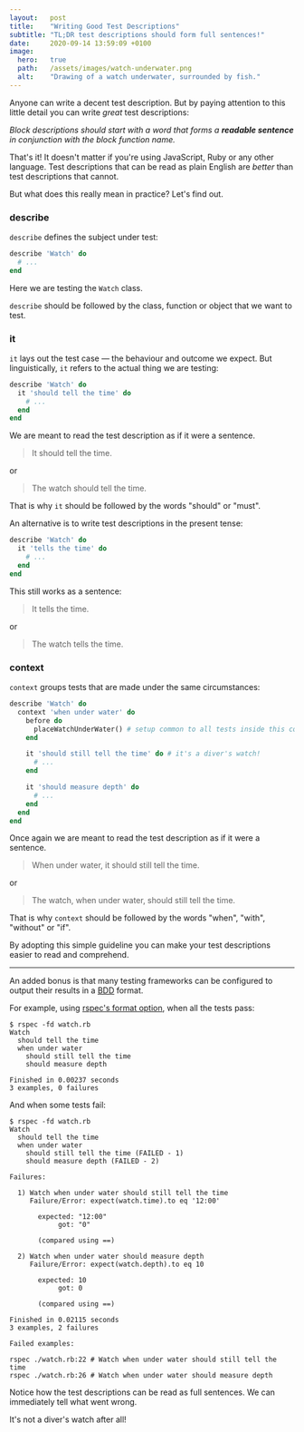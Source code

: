 ```yaml
---
layout:   post
title:    "Writing Good Test Descriptions"
subtitle: "TL;DR test descriptions should form full sentences!"
date:     2020-09-14 13:59:09 +0100
image:
  hero:   true
  path:   /assets/images/watch-underwater.png
  alt:    "Drawing of a watch underwater, surrounded by fish."
---
```

Anyone can write a decent test description. But by paying attention to this little detail you can write _great_ test descriptions:

_Block descriptions should start with a word that forms a **readable sentence** in conjunction with the block function name._

That's it! It doesn't matter if you're using JavaScript, Ruby or any other language. Test descriptions that can be read as plain English are _better_ than test descriptions that cannot.

But what does this really mean in practice? Let's find out.

### describe

`describe` defines the subject under test:

```ruby
describe 'Watch' do
  # ...
end
```

Here we are testing the `Watch` class.

`describe` should be followed by the class, function or object that we want to test.

### it

`it` lays out the test case — the behaviour and outcome we expect. But linguistically, `it` refers to the actual thing we are testing:

```ruby
describe 'Watch' do
  it 'should tell the time' do
    # ...
  end
end
```

We are meant to read the test description as if it were a sentence.

> It should tell the time.

or

> The watch should tell the time.

That is why `it` should be followed by the words "should" or "must".

An alternative is to write test descriptions in the present tense:

```ruby
describe 'Watch' do
  it 'tells the time' do
    # ...
  end
end
```

This still works as a sentence:

> It tells the time.

or

> The watch tells the time.

### context

`context` groups tests that are made under the same circumstances:

```ruby
describe 'Watch' do
  context 'when under water' do
    before do
      placeWatchUnderWater() # setup common to all tests inside this context
    end

    it 'should still tell the time' do # it's a diver's watch!
      # ...
    end

    it 'should measure depth' do
      # ...
    end
  end
end
```

Once again we are meant to read the test description as if it were a sentence.

> When under water, it should still tell the time.

or

> The watch, when under water, should still tell the time.

That is why `context` should be followed by the words "when", "with", "without" or "if".

By adopting this simple guideline you can make your test descriptions easier to read and comprehend.

---

An added bonus is that many testing frameworks can be configured to output their results in a [BDD] format.

For example, using [rspec's format option], when all the tests pass:

```terminal
$ rspec -fd watch.rb
Watch
  should tell the time
  when under water
    should still tell the time
    should measure depth

Finished in 0.00237 seconds
3 examples, 0 failures
```

And when some tests fail:

```terminal
$ rspec -fd watch.rb
Watch
  should tell the time
  when under water
    should still tell the time (FAILED - 1)
    should measure depth (FAILED - 2)

Failures:

  1) Watch when under water should still tell the time
     Failure/Error: expect(watch.time).to eq '12:00'

       expected: "12:00"
            got: "0"

       (compared using ==)

  2) Watch when under water should measure depth
     Failure/Error: expect(watch.depth).to eq 10

       expected: 10
            got: 0

       (compared using ==)

Finished in 0.02115 seconds
3 examples, 2 failures

Failed examples:

rspec ./watch.rb:22 # Watch when under water should still tell the time
rspec ./watch.rb:26 # Watch when under water should measure depth
```

Notice how the test descriptions can be read as full sentences. We can immediately tell what went wrong.

It's not a diver's watch after all!


[rspec's format option]: https://relishapp.com/rspec/rspec-core/v/2-6/docs/command-line/format-option
[BDD]: https://en.wikipedia.org/wiki/Behavior-driven_development#Behavioral_specifications
[rubocop-rspec]: https://github.com/rubocop-hq/rubocop-rspec
[Mocha's spec reporter]: https://mochajs.org/#spec

<script type="text/javascript">
  var qs = window.location.search.toLowerCase();
  if (qs.includes('js') || qs.includes('javascript')) {
    fetch('writing-good-test-descriptions-js').then(res => {
      res.text().then(htmlString => {
        var html = new DOMParser().parseFromString(htmlString, 'text/html');
        var postBody = html.querySelector('.post-content');
        document.querySelector('.post-content').replaceWith(postBody);
      });
    });
  }
</script>
